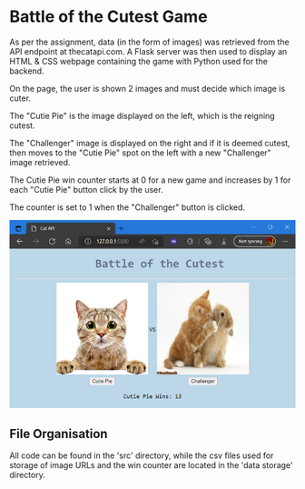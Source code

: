 # Battle of the Cutest Game

As per the assignment, data (in the form of images) was retrieved from the API endpoint at thecatapi.com. A Flask server was then used to display an HTML & CSS webpage containing the game with Python used for the backend.

On the page, the user is shown 2 images and must decide which image is cuter.

The "Cutie Pie" is the image displayed on the left, which is the reigning cutest.

The "Challenger" image is displayed on the right and if it is deemed cutest, then moves to the "Cutie Pie" spot on the left with a new "Challenger" image retrieved.

The Cutie Pie win counter starts at 0 for a new game and increases by 1 for each "Cutie Pie" button click by the user.

The counter is set to 1 when the "Challenger" button is clicked.

<img src="Screenshot.PNG" />

## File Organisation

All code can be found in the 'src' directory, while the csv files used for storage of image URLs and the win counter are located in the 'data storage' directory.
